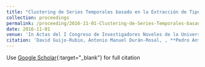 ```yaml
---
title: "Clustering de Series Temporales basado en la Extracción de Tipologías de Segmentos"
collection: proceedings
permalink: /proceeding/2016-11-01-Clustering-de-Series-Temporales-basado-en-la-Extraccion-de-Tipologias-de-Segmentos
date: 2016-11-01
venue: 'In Actas del I Congreso de Investigadores Noveles de la Universidad de Córdoba'
citation: 'David Guijo-Rubio, Antonio Manuel Durán-Rosal, , **Pedro Antonio Gutiérrez, **, César Hervás-Martínez, &quot;Clustering de Series Temporales basado en la Extracción de Tipologías de Segmentos.&quot; In Actas del I Congreso de Investigadores Noveles de la Universidad de Córdoba, Investigando por un futuro mejor, 2016, Córdoba, Spain, pp.201-204.'
---
```

Use [Google Scholar](https://scholar.google.com/scholar?q=Clustering+de+Series+Temporales+basado+en+la+Extraccion+de+Tipologias+de+Segmentos){:target="_blank"} for full citation